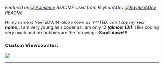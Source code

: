 *Featured on  [![Awesome](https://cdn.rawgit.com/sindresorhus/awesome/d7305f38d29fed78fa85652e3a63e154dd8e8829/media/badge.svg)](https://github.com/sindresorhus/awesome#readme) README*
*Used from RayhanADev [![RayhanADev](https://img.shields.io/badge/RayhanADev-README.md-blue)](https://github.com/RayhanADev/RayhanADev) README*

Hi my name is YeeTEDWIN *(also known as Y^^TED, can't say my **real name**)*. I am very young as a coder as I am only 12 ***(almost 13!)***. I like coding very much and my hobbies are the following:
-**Scroll down!!!**


<h3>Custom Viewcounter:</h3>

<a href="https://myviewcounts.rayhanadev.repl.co"><img src='https://myviewcounts.rayhanadev.repl.co/viewcount/Github%20Views.png'></a>

---
